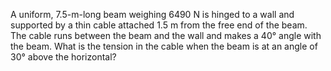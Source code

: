 A uniform, 7.5-m-long beam weighing 6490 N is hinged to
a wall and supported by a thin cable attached 1.5 m from the free end of
the beam. The cable runs between the beam and the wall and makes a
40° angle with the beam. What is the tension in the cable when the beam
is at an angle of 30° above the horizontal?